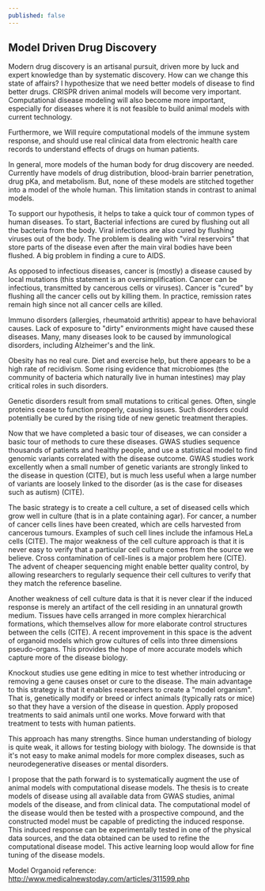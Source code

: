 ```yaml
---
published: false
---
```

## Model Driven Drug Discovery

Modern drug discovery is an artisanal pursuit, driven more by luck and expert knowledge than by systematic discovery. How can we change this state of affairs? I hypothesize that we need better models of disease to find better drugs. CRISPR driven animal models will become very important. Computational disease modeling will also become more important, especially for diseases where it is not feasible to build animal models with current technology.

Furthermore, we Will require computational models of the immune system response, and should use real clinical data from electronic health care records to understand effects of drugs on human patients.

In general, more models of the human body for drug discovery are needed. Currently have models of drug distribution, blood-brain barrier penetration, drug pKa, and metabolism. But, none of these models are stitched together into a model of the whole human. This limitation stands in contrast to animal models.

To support our hypothesis, it helps to take a quick tour of common types of human diseases.
To start, Bacterial infections are cured by flushing out all the bacteria from the body. Viral infections are also cured by flushing viruses out of the body. The problem is dealing with "viral reservoirs" that store parts of the disease even after the main viral bodies have been flushed. A big problem in finding a cure to AIDS.

As opposed to infectious diseases, cancer is (mostly) a disease caused by local mutations (this statement is an oversimplification. Cancer can be infectious, transmitted by cancerous cells or viruses). Cancer is "cured" by flushing all the cancer cells out by killing them. In practice, remission rates remain high since not all cancer cells are killed.

Immuno disorders (allergies, rheumatoid arthritis) appear to have behavioral causes. Lack of exposure to "dirty" environments might have caused these diseases. Many, many diseases look to be caused by immunological disorders, including Alzheimer's and the link.

Obesity has no real cure. Diet and exercise help, but there appears to be a high rate of recidivism. Some rising evidence that microbiomes (the community of bacteria which naturally live in human intestines) may play critical roles in such disorders.

Genetic disorders result from small mutations to critical genes. Often, single proteins cease to function properly, causing issues. Such disorders could potentially be cured by the rising tide of new genetic treatment therapies.

Now that we have completed a basic tour of diseases, we can consider a basic tour of methods to cure these diseases. GWAS studies sequence thousands of patients and healthy people, and use a statistical model to find genomic variants correlated with the disease outcome. GWAS studies work excellently when a small number of genetic variants are strongly linked to the disease in question (CITE), but is much less useful when a large number of variants are loosely linked to the disorder (as is the case for diseases such as autism) (CITE).

The basic strategy is to create a cell culture, a set of diseased cells which grow well in culture (that is in a plate containing agar). For cancer, a number of cancer cells lines have been created, which are cells harvested from cancerous tumours. Examples of such cell lines include the infamous HeLa cells (CITE). The major weakness of the cell culture approach is that it is never easy to verify that a particular cell culture comes from the source we believe. Cross contamination of cell-lines is a major problem here (CITE). The advent of cheaper sequencing might enable better quality control, by allowing researchers to regularly sequence their cell cultures to verify that they match the reference baseline. 

Another weakness of cell culture data is that it is never clear if the induced response is merely an artifact of the cell residing in an unnatural growth medium. Tissues have cells arranged in more complex hierarchical formations, which themselves allow for more elaborate control structures between the cells (CITE). A recent improvement in this space is the advent of organoid models which grow cultures of cells into three dimensions pseudo-organs. This provides the hope of more accurate models which capture more of the disease biology.

Knockout studies use gene editing in mice to test whether introducing or removing a gene causes onset or cure to the disease. The main advantage to this strategy is that it enables researchers to create a "model organism". That is, genetically modify or breed or infect animals (typically rats or mice) so that they have a version of the disease in question. Apply proposed treatments to said animals until one works. Move forward with that treatment to tests with human patients.

This approach has many strengths. Since human understanding of biology is quite weak, it allows for testing biology with biology. The downside is that it's not easy to make animal models for more complex diseases, such as neurodegenerative diseases or mental disorders.

I propose that the path forward is to systematically augment the use of animal models with computational disease  models. The thesis is to create models of disease using all available data from GWAS studies, animal models of the disease, and from clinical data. The computational model of the disease would then be tested with a prospective compound, and the constructed model must be capable of predicting the induced response. This induced response can be experimentally tested in one of the physical data sources, and the data obtained can be used to refine the computational disease model. This active learning loop would allow for fine tuning of the disease models.



Model Organoid reference: http://www.medicalnewstoday.com/articles/311599.php